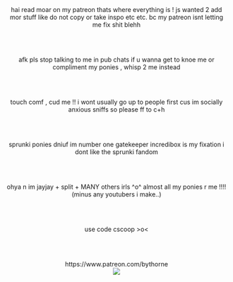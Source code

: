 <center> hai read moar on my patreon thats where everything is ! js wanted 2 add mor stuff like do not copy or take inspo etc etc. bc my patreon isnt letting me fix shit blehh</center>

<br></br>
<center> afk pls stop talking to me in pub chats if u wanna get to knoe me or compliment my ponies , whisp 2 me instead</center>

<br></br>
<center> touch comf , cud me !! i wont usually go up to people first cus im socially anxious sniffs so please ff to c+h</center>

<br></br>
<center> sprunki ponies dniuf im number one gatekeeper incredibox is my fixation i dont like the sprunki fandom</center>

<br></br>
<center> ohya n im jayjay + split + MANY others irls ^o^ almost all my ponies r me !!!! (minus any youtubers i make..)</center>

<br></br>
<center> use code cscoop >o<</center>

<br></br>
<center> https://www.patreon.com/bythorne </center>


<center> <img src="https://i.pinimg.com/736x/e8/3f/2f/e83f2f7b21665d909b142921f9d82049.jpg"/> </center>
